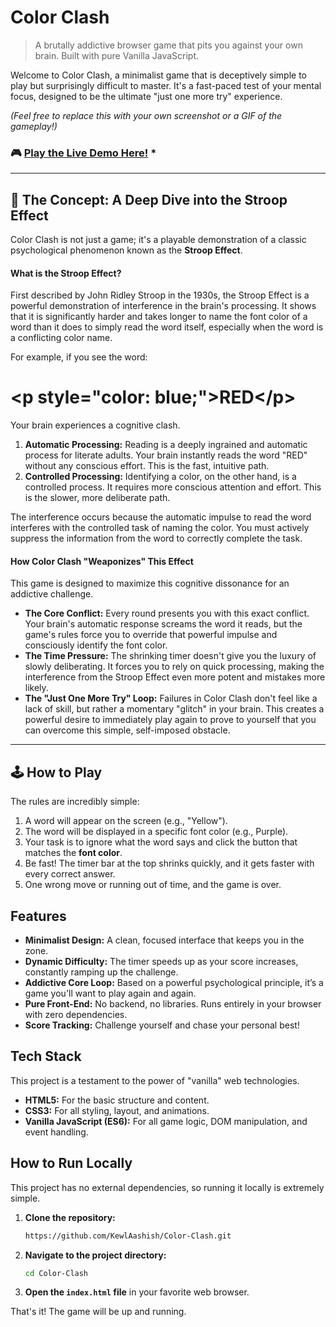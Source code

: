 # Color Clash

> A brutally addictive browser game that pits you against your own brain. Built with pure Vanilla JavaScript.

Welcome to Color Clash, a minimalist game that is deceptively simple to play but surprisingly difficult to master. It's a fast-paced test of your mental focus, designed to be the ultimate "just one more try" experience.

*(Feel free to replace this with your own screenshot or a GIF of the gameplay\!)*

### 🎮 **[Play the Live Demo Here\!](https://kewlaashish.github.io/Color-Clash/)** *

-----

## 🧠 The Concept: A Deep Dive into the Stroop Effect

Color Clash is not just a game; it's a playable demonstration of a classic psychological phenomenon known as the **Stroop Effect**.

#### What is the Stroop Effect?

First described by John Ridley Stroop in the 1930s, the Stroop Effect is a powerful demonstration of interference in the brain's processing. It shows that it is significantly harder and takes longer to name the font color of a word than it does to simply read the word itself, especially when the word is a conflicting color name.

For example, if you see the word:

# \<p style="color: blue;"\>RED\</p\>

Your brain experiences a cognitive clash.

1.  **Automatic Processing:** Reading is a deeply ingrained and automatic process for literate adults. Your brain instantly reads the word "RED" without any conscious effort. This is the fast, intuitive path.
2.  **Controlled Processing:** Identifying a color, on the other hand, is a controlled process. It requires more conscious attention and effort. This is the slower, more deliberate path.

The interference occurs because the automatic impulse to read the word interferes with the controlled task of naming the color. You must actively suppress the information from the word to correctly complete the task.

#### How Color Clash "Weaponizes" This Effect

This game is designed to maximize this cognitive dissonance for an addictive challenge.

  * **The Core Conflict:** Every round presents you with this exact conflict. Your brain's automatic response screams the word it reads, but the game's rules force you to override that powerful impulse and consciously identify the font color.
  * **The Time Pressure:** The shrinking timer doesn't give you the luxury of slowly deliberating. It forces you to rely on quick processing, making the interference from the Stroop Effect even more potent and mistakes more likely.
  * **The "Just One More Try" Loop:** Failures in Color Clash don't feel like a lack of skill, but rather a momentary "glitch" in your brain. This creates a powerful desire to immediately play again to prove to yourself that you can overcome this simple, self-imposed obstacle.

-----

## 🕹️ How to Play

The rules are incredibly simple:

1.  A word will appear on the screen (e.g., "Yellow").
2.  The word will be displayed in a specific font color (e.g., Purple).
3.  Your task is to ignore what the word says and click the button that matches the **font color**.
4.  Be fast\! The timer bar at the top shrinks quickly, and it gets faster with every correct answer.
5.  One wrong move or running out of time, and the game is over.

## Features

  * **Minimalist Design:** A clean, focused interface that keeps you in the zone.
  * **Dynamic Difficulty:** The timer speeds up as your score increases, constantly ramping up the challenge.
  * **Addictive Core Loop:** Based on a powerful psychological principle, it’s a game you'll want to play again and again.
  * **Pure Front-End:** No backend, no libraries. Runs entirely in your browser with zero dependencies.
  * **Score Tracking:** Challenge yourself and chase your personal best\!

## Tech Stack

This project is a testament to the power of "vanilla" web technologies.

  * **HTML5:** For the basic structure and content.
  * **CSS3:** For all styling, layout, and animations.
  * **Vanilla JavaScript (ES6):** For all game logic, DOM manipulation, and event handling.

## How to Run Locally

This project has no external dependencies, so running it locally is extremely simple.

1.  **Clone the repository:**
    ```bash
    https://github.com/KewlAashish/Color-Clash.git
    ```
2.  **Navigate to the project directory:**
    ```bash
    cd Color-Clash
    ```
3.  **Open the `index.html` file** in your favorite web browser.

That's it\! The game will be up and running.
